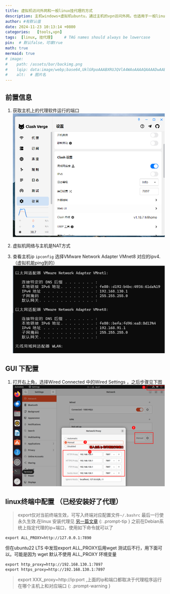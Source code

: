 ```yaml
---
title: 虚拟机访问外网和一般linux挂代理的方式
description: 主机windows+虚拟机ubuntu，通过主机的vpn访问外网。也适用于一般linux通过终端挂代理
author: #有默认值
date: 2024-11-23 10:13:14 +0800
categories:   [tools,vpn]
tags:  [linux, 挂代理]     # TAG names should always be lowercase
pin:  # 默认false，可填true
math: true
mermaid: true
# image:
#    path: /assets/bar/backimg.png
#    lqip: data:image/webp;base64,UklGRpoAAABXRUJQVlA4WAoAAAAQAAAADwAABwAAQUxQSDIAAAARL0AmbZurmr57yyIiqE8oiG0bejIYEQTgqiDA9vqnsUSI6H+oAERp2HZ65qP/VIAWAFZQOCBCAAAA8AEAnQEqEAAIAAVAfCWkAALp8sF8rgRgAP7o9FDvMCkMde9PK7euH5M1m6VWoDXf2FkP3BqV0ZYbO6NA/VFIAAA
#    alt:  # 图片名
---
```



## 前置信息

1. 获取主机上的代理软件运行的端口
![](../assets/img/2024-11/clash.png)

2. 虚拟机网络与主机是NAT方式
3. 查看主机ip `ipconfig` 选择VMware Network Adapter VMnet8 对应的ipv4.（虚拟机能ping到的）
![](../assets/img/2024-11/ip.png)

##  GUI 下配置
1. 打开右上角，选择Wired Connected 中的Wired Settings ，之后步骤见下图
![](./assets/img/2024-11/iShot_2024-11-23_16.29.15.png)


##  linux终端中配置 （已经安装好了代理）
> export仅对当前终端生效，可写入终端对应配置文件`~/.bashrc` 最后一行使永久生效.在linux 安装代理见 [另一篇文章](/posts/docker镜像源被封-Linux服务器挂代理和docker配置代理/)
{: .prompt-tip }
之前在Debian系统上指定代理的ip+端口，使用如下命令就可以了
```shell
export ALL_PROXY=http://127.0.0.1:7890
```
但在ubuntu22 LTS 中发现export ALL_PROXY后用wget 测试后不行，用下面可以。可能是因为 wget  默认不使用 ALL_PROXY 环境变量
```shell
export http_proxy=http://192.168.130.1:7897
export https_proxy=http://192.168.130.1:7897
```
> export XXX_proxy=http://ip:port ,上面的ip和端口都取决于代理程序运行在哪个主机上和对应端口
{: .prompt-warning }